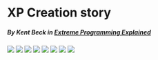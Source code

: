 # XP Creation story
##### By Kent Beck in [Extreme Programming Explained](https://www.amazon.com/Extreme-Programming-Explained-Embrace-Change/dp/0321278658/ref=sr_1_1?keywords=extreme+programming+explained&qid=1687009091&sprefix=extreme+programming%2Caps%2C307&sr=8-1)


![](../../imgs/cs/page-1.png)
![](../../imgs/cs/page-2.png)
![](../../imgs/cs/page-3.png)
![](../../imgs/cs/page-4.png)
![](../../imgs/cs/page-5.png)
![](../../imgs/cs/page-6.png)
![](../../imgs/cs/page-7.png)
![](../../imgs/cs/page-8.png)

